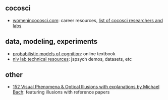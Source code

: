 
## cocosci 
* [womenincocosci.com](https://womenincocosci.com/index.html): career resources, [list of cocosci researchers and labs](https://womenincocosci.com/cocosci.html)

## data, modeling, experiments
* [probabilistic models of cognition](https://probmods.org/): online textbook
* [niv lab technical resources](https://nivlab.github.io/): jspsych demos, datasets, etc

## other 
* [152 Visual Phenomena & Optical Illusions with explanations by Michael Bach](https://michaelbach.de/ot/): featuring illusions with reference papers

